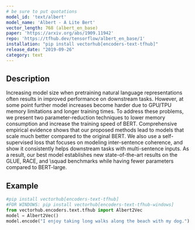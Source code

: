 ```yaml
---
# be sure to put quotations
model_id: 'text/albert'
model_name: 'Albert - A Lite Bert'
vector_length: 768 (albert_en_base)
paper: 'https://arxiv.org/abs/1909.11942'
repo: 'https://tfhub.dev/tensorflow/albert_en_base/1'
installation: "pip install vectorhub[encoders-text-tfhub]"
release_date: "2019-09-26"
category: text
---
```


## Description

Increasing model size when pretraining natural language representations often results in improved performance on downstream tasks. However, at some point further model increases become harder due to GPU/TPU memory limitations and longer training times. To address these problems, we present two parameter-reduction techniques to lower memory consumption and increase the training speed of BERT. Comprehensive empirical evidence shows that our proposed methods lead to models that scale much better compared to the original BERT. We also use a self-supervised loss that focuses on modeling inter-sentence coherence, and show it consistently helps downstream tasks with multi-sentence inputs. As a result, our best model establishes new state-of-the-art results on the GLUE, RACE, and \squad benchmarks while having fewer parameters compared to BERT-large.

## Example

```python
#pip install vectorhub[encoders-text-tfhub]
#FOR WINDOWS: pip install vectorhub[encoders-text-tfhub-windows]
from vectorhub.encoders.text.tfhub import Albert2Vec
model = Albert2Vec()
model.encode("I enjoy taking long walks along the beach with my dog.")
```
